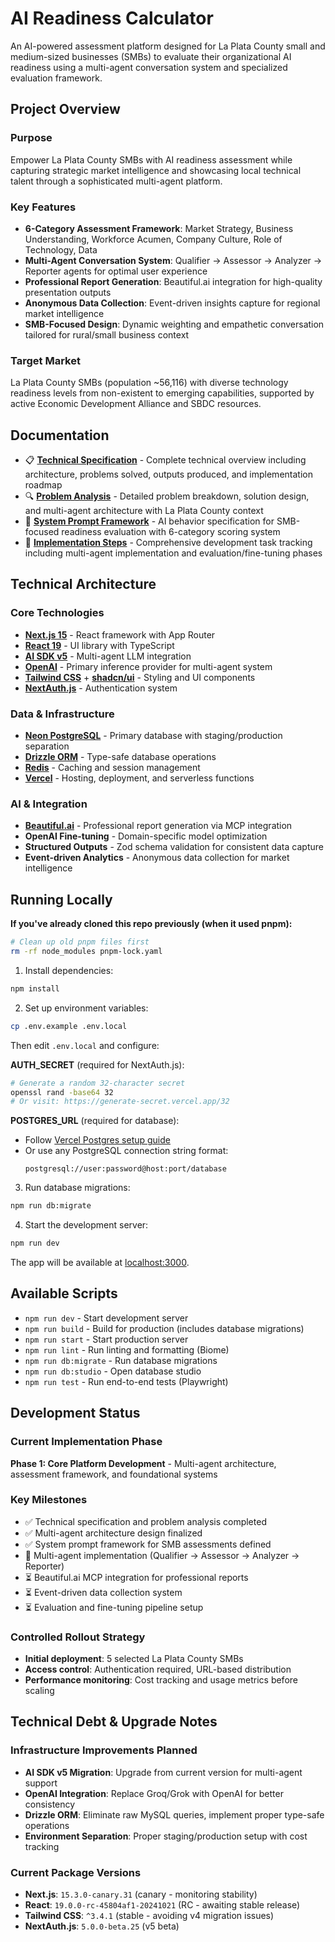 # AI Readiness Calculator

An AI-powered assessment platform designed for La Plata County small and medium-sized businesses (SMBs) to evaluate their organizational AI readiness using a multi-agent conversation system and specialized evaluation framework.

## Project Overview

### Purpose
Empower La Plata County SMBs with AI readiness assessment while capturing strategic market intelligence and showcasing local technical talent through a sophisticated multi-agent platform.

### Key Features
- **6-Category Assessment Framework**: Market Strategy, Business Understanding, Workforce Acumen, Company Culture, Role of Technology, Data
- **Multi-Agent Conversation System**: Qualifier → Assessor → Analyzer → Reporter agents for optimal user experience
- **Professional Report Generation**: Beautiful.ai integration for high-quality presentation outputs
- **Anonymous Data Collection**: Event-driven insights capture for regional market intelligence
- **SMB-Focused Design**: Dynamic weighting and empathetic conversation tailored for rural/small business context

### Target Market
La Plata County SMBs (population ~56,116) with diverse technology readiness levels from non-existent to emerging capabilities, supported by active Economic Development Alliance and SBDC resources.

## Documentation

- 📋 **[Technical Specification](./docs/TECHNICAL_SPECIFICATION.md)** - Complete technical overview including architecture, problems solved, outputs produced, and implementation roadmap
- 🔍 **[Problem Analysis](./docs/PROBLEM_ANALYSIS.md)** - Detailed problem breakdown, solution design, and multi-agent architecture with La Plata County context
- 🤖 **[System Prompt Framework](./docs/system%20prompts/Assessment_Agent_System_Prompt.md)** - AI behavior specification for SMB-focused readiness evaluation with 6-category scoring system
- 🚀 **[Implementation Steps](./docs/IMPLEMENTATION_STEPS.md)** - Comprehensive development task tracking including multi-agent implementation and evaluation/fine-tuning phases

## Technical Architecture

### Core Technologies
- **[Next.js 15](https://nextjs.org)** - React framework with App Router
- **[React 19](https://reactjs.org)** - UI library with TypeScript
- **[AI SDK v5](https://sdk.vercel.ai/docs)** - Multi-agent LLM integration
- **[OpenAI](https://openai.com)** - Primary inference provider for multi-agent system
- **[Tailwind CSS](https://tailwindcss.com)** + **[shadcn/ui](https://ui.shadcn.com)** - Styling and UI components
- **[NextAuth.js](https://authjs.dev)** - Authentication system

### Data & Infrastructure  
- **[Neon PostgreSQL](https://neon.tech)** - Primary database with staging/production separation
- **[Drizzle ORM](https://orm.drizzle.team)** - Type-safe database operations
- **[Redis](https://redis.io)** - Caching and session management
- **[Vercel](https://vercel.com)** - Hosting, deployment, and serverless functions

### AI & Integration
- **[Beautiful.ai](https://beautiful.ai)** - Professional report generation via MCP integration
- **OpenAI Fine-tuning** - Domain-specific model optimization
- **Structured Outputs** - Zod schema validation for consistent data capture
- **Event-driven Analytics** - Anonymous data collection for market intelligence

## Running Locally

**If you've already cloned this repo previously (when it used pnpm):**
```bash
# Clean up old pnpm files first
rm -rf node_modules pnpm-lock.yaml
```

1. Install dependencies:
```bash
npm install
```

2. Set up environment variables:
```bash
cp .env.example .env.local
```

Then edit `.env.local` and configure:

**AUTH_SECRET** (required for NextAuth.js):
```bash
# Generate a random 32-character secret
openssl rand -base64 32
# Or visit: https://generate-secret.vercel.app/32
```

**POSTGRES_URL** (required for database):
- Follow [Vercel Postgres setup guide](https://vercel.com/docs/storage/vercel-postgres/quickstart)
- Or use any PostgreSQL connection string format:
  ```
  postgresql://user:password@host:port/database
  ```

3. Run database migrations:
```bash
npm run db:migrate
```

4. Start the development server:
```bash
npm run dev
```

The app will be available at [localhost:3000](http://localhost:3000).

## Available Scripts

- `npm run dev` - Start development server
- `npm run build` - Build for production (includes database migrations)
- `npm run start` - Start production server
- `npm run lint` - Run linting and formatting (Biome)
- `npm run db:migrate` - Run database migrations
- `npm run db:studio` - Open database studio
- `npm run test` - Run end-to-end tests (Playwright)

## Development Status

### Current Implementation Phase
**Phase 1: Core Platform Development** - Multi-agent architecture, assessment framework, and foundational systems

### Key Milestones
- ✅ Technical specification and problem analysis completed
- ✅ Multi-agent architecture design finalized
- ✅ System prompt framework for SMB assessments defined
- 🔄 Multi-agent implementation (Qualifier → Assessor → Analyzer → Reporter)
- ⏳ Beautiful.ai MCP integration for professional reports
- ⏳ Event-driven data collection system
- ⏳ Evaluation and fine-tuning pipeline setup

### Controlled Rollout Strategy
- **Initial deployment**: 5 selected La Plata County SMBs
- **Access control**: Authentication required, URL-based distribution
- **Performance monitoring**: Cost tracking and usage metrics before scaling

## Technical Debt & Upgrade Notes

### Infrastructure Improvements Planned
- **AI SDK v5 Migration**: Upgrade from current version for multi-agent support
- **OpenAI Integration**: Replace Groq/Grok with OpenAI for better consistency  
- **Drizzle ORM**: Eliminate raw MySQL queries, implement proper type-safe operations
- **Environment Separation**: Proper staging/production setup with cost tracking

### Current Package Versions
- **Next.js**: `15.3.0-canary.31` (canary - monitoring stability)
- **React**: `19.0.0-rc-45804af1-20241021` (RC - awaiting stable release)
- **Tailwind CSS**: `^3.4.1` (stable - avoiding v4 migration issues)
- **NextAuth.js**: `5.0.0-beta.25` (v5 beta)